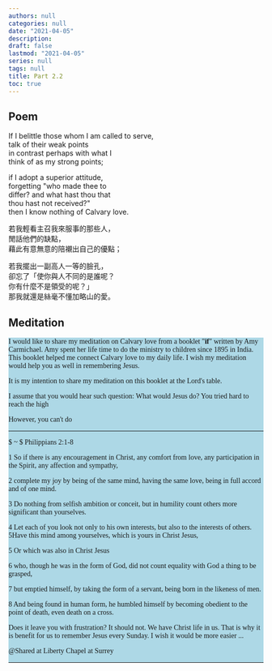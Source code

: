 ```yaml
---
authors: null
categories: null
date: "2021-04-05"
description: 
draft: false
lastmod: "2021-04-05"
series: null
tags: null
title: Part 2.2
toc: true
---
```


 

<!--more-->

## Poem
If I belittle those whom I am called to serve,  
talk of their weak points  
in contrast perhaps with what I  
think of as my strong points;  

if I adopt a superior attitude,  
forgetting "who made thee to  
differ? and what hast thou that  
thou hast not received?"  
then I know nothing of Calvary love.  

若我輕看主召我來服事的那些人，  
閒話他們的缺點，  
藉此有意無意的陪襯出自己的優點；  

若我擺出一副高人一等的臉孔，  
卻忘了「使你與人不同的是誰呢？  
你有什麼不是領受的呢？」  
那我就還是絲毫不懂加略山的愛。  

## Meditation
<div style="background-color:#add8e6; font-family: Calibri;
  font-size: 14px;text-align:left; vertical-align: middle;">
  
I would like to share my meditation on Calvary love from a booklet &quot;**if**&quot;  written by Amy Carmichael.  Amy spent her life time to do the ministry to children since 1895 in India.  This booklet helped me connect Calvary love to my daily life.  I wish my meditation would help you as well in remembering Jesus.  

It is my intention to share my meditation on this booklet at the Lord's table.

I assume that you would hear such question: What would Jesus do? You tried hard to reach the high   

However, you can't do  

___

$ ~ $ 
Philippians 2:1-8

1 So if there is any encouragement in Christ, any comfort from love, any participation in the Spirit, any affection and sympathy,   

2 complete my joy by being of the same mind, having the same love, being in full accord and of one mind.  

3 Do nothing from selfish ambition or conceit, but in humility count others more significant than yourselves.  

4 Let each of you look not only to his own interests, but also to the interests of others. 5Have this mind among yourselves, which is yours in Christ Jesus,  

5 Or which was also in Christ Jesus  

6 who, though he was in the form of God, did not count equality with God a thing to be grasped,   

7 but emptied himself, by taking the form of a servant, being born in the likeness of men.  

8 And being found in human form, he humbled himself by becoming obedient to the point of death, even death on a cross.  

Does it leave you with frustration?  It should not.  We have Christ life in us.  That is why it is benefit for us to remember Jesus every Sunday.  I wish it would be more easier ...   

@Shared at Liberty Chapel at Surrey

____

</div>